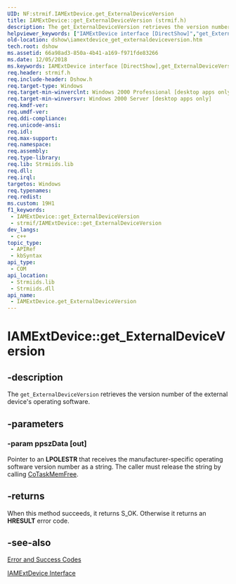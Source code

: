 ```yaml
---
UID: NF:strmif.IAMExtDevice.get_ExternalDeviceVersion
title: IAMExtDevice::get_ExternalDeviceVersion (strmif.h)
description: The get_ExternalDeviceVersion retrieves the version number of the external device's operating software.
helpviewer_keywords: ["IAMExtDevice interface [DirectShow]","get_ExternalDeviceVersion method","IAMExtDevice.get_ExternalDeviceVersion","IAMExtDevice::get_ExternalDeviceVersion","IAMExtDeviceget_ExternalDeviceVersion","dshow.iamextdevice_get_externaldeviceversion","get_ExternalDeviceVersion","get_ExternalDeviceVersion method [DirectShow]","get_ExternalDeviceVersion method [DirectShow]","IAMExtDevice interface","strmif/IAMExtDevice::get_ExternalDeviceVersion"]
old-location: dshow\iamextdevice_get_externaldeviceversion.htm
tech.root: dshow
ms.assetid: 66a98ad3-850a-4b41-a169-f971fde83266
ms.date: 12/05/2018
ms.keywords: IAMExtDevice interface [DirectShow],get_ExternalDeviceVersion method, IAMExtDevice.get_ExternalDeviceVersion, IAMExtDevice::get_ExternalDeviceVersion, IAMExtDeviceget_ExternalDeviceVersion, dshow.iamextdevice_get_externaldeviceversion, get_ExternalDeviceVersion, get_ExternalDeviceVersion method [DirectShow], get_ExternalDeviceVersion method [DirectShow],IAMExtDevice interface, strmif/IAMExtDevice::get_ExternalDeviceVersion
req.header: strmif.h
req.include-header: Dshow.h
req.target-type: Windows
req.target-min-winverclnt: Windows 2000 Professional [desktop apps only]
req.target-min-winversvr: Windows 2000 Server [desktop apps only]
req.kmdf-ver: 
req.umdf-ver: 
req.ddi-compliance: 
req.unicode-ansi: 
req.idl: 
req.max-support: 
req.namespace: 
req.assembly: 
req.type-library: 
req.lib: Strmiids.lib
req.dll: 
req.irql: 
targetos: Windows
req.typenames: 
req.redist: 
ms.custom: 19H1
f1_keywords:
 - IAMExtDevice::get_ExternalDeviceVersion
 - strmif/IAMExtDevice::get_ExternalDeviceVersion
dev_langs:
 - c++
topic_type:
 - APIRef
 - kbSyntax
api_type:
 - COM
api_location:
 - Strmiids.lib
 - Strmiids.dll
api_name:
 - IAMExtDevice.get_ExternalDeviceVersion
---
```


# IAMExtDevice::get_ExternalDeviceVersion


## -description

The <code>get_ExternalDeviceVersion</code> retrieves the version number of the external device's operating software.

## -parameters

### -param ppszData [out]

Pointer to an <b>LPOLESTR</b> that receives the manufacturer-specific operating software version number as a string. The caller must release the string by calling <a href="https://docs.microsoft.com/windows/desktop/api/combaseapi/nf-combaseapi-cotaskmemfree">CoTaskMemFree</a>.

## -returns

When this method succeeds, it returns S_OK. Otherwise it returns an <b>HRESULT</b> error code.

## -see-also

<a href="https://docs.microsoft.com/windows/desktop/DirectShow/error-and-success-codes">Error and Success Codes</a>



<a href="https://docs.microsoft.com/windows/desktop/api/strmif/nn-strmif-iamextdevice">IAMExtDevice Interface</a>

